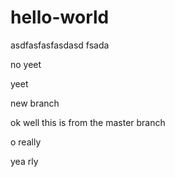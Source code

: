 # hello-world
asdfasfasfasdasd fsada

no yeet

yeet

new branch

ok well this is from the master branch

o really

yea rly

